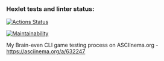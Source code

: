 ### Hexlet tests and linter status:
[![Actions Status](https://github.com/mapseam/php-project-45/actions/workflows/hexlet-check.yml/badge.svg)](https://github.com/mapseam/php-project-45/actions)

[![Maintainability](https://api.codeclimate.com/v1/badges/7efcc09271ed770d1344/maintainability)](https://codeclimate.com/github/mapseam/php-project-45/maintainability)

My Brain-even CLI game testing process on ASCIInema.org - https://asciinema.org/a/632247

